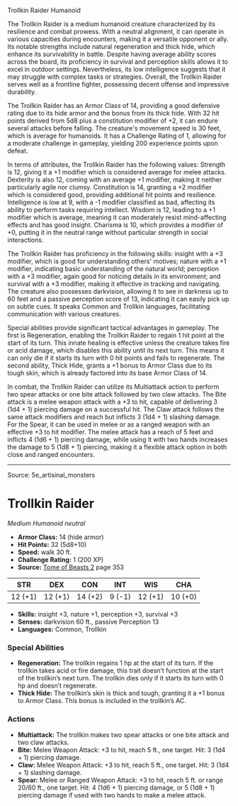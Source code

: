 <MonsterName/>Trollkin Raider</MonsterName>
<CreatureType/>Humanoid</CreatureType>

<summary>The Trollkin Raider is a medium humanoid creature characterized by its resilience and combat prowess. With a neutral alignment, it can operate in various capacities during encounters, making it a versatile opponent or ally. Its notable strengths include natural regeneration and thick hide, which enhance its survivability in battle. Despite having average ability scores across the board, its proficiency in survival and perception skills allows it to excel in outdoor settings. Nevertheless, its low intelligence suggests that it may struggle with complex tasks or strategies. Overall, the Trollkin Raider serves well as a frontline fighter, possessing decent offense and impressive durability.</summary>

<detail>

The Trollkin Raider has an Armor Class of 14, providing a good defensive rating due to its hide armor and the bonus from its thick hide. With 32 hit points derived from 5d8 plus a constitution modifier of +2, it can endure several attacks before falling. The creature's movement speed is 30 feet, which is average for humanoids. It has a Challenge Rating of 1, allowing for a moderate challenge in gameplay, yielding 200 experience points upon defeat.

In terms of attributes, the Trollkin Raider has the following values: Strength is 12, giving it a +1 modifier which is considered average for melee attacks. Dexterity is also 12, coming with an average +1 modifier, making it neither particularly agile nor clumsy. Constitution is 14, granting a +2 modifier which is considered good, providing additional hit points and resilience. Intelligence is low at 9, with a -1 modifier classified as bad, affecting its ability to perform tasks requiring intellect. Wisdom is 12, leading to a +1 modifier which is average, meaning it can moderately resist mind-affecting effects and has good insight. Charisma is 10, which provides a modifier of +0, putting it in the neutral range without particular strength in social interactions.

The Trollkin Raider has proficiency in the following skills: insight with a +3 modifier, which is good for understanding others' motives; nature with a +1 modifier, indicating basic understanding of the natural world; perception with a +3 modifier, again good for noticing details in its environment; and survival with a +3 modifier, making it effective in tracking and navigating. The creature also possesses darkvision, allowing it to see in darkness up to 60 feet and a passive perception score of 13, indicating it can easily pick up on subtle cues. It speaks Common and Trollkin languages, facilitating communication with various creatures.

Special abilities provide significant tactical advantages in gameplay. The first is Regeneration, enabling the Trollkin Raider to regain 1 hit point at the start of its turn. This innate healing is effective unless the creature takes fire or acid damage, which disables this ability until its next turn. This means it can only die if it starts its turn with 0 hit points and fails to regenerate. The second ability, Thick Hide, grants a +1 bonus to Armor Class due to its tough skin, which is already factored into its base Armor Class of 14.

In combat, the Trollkin Raider can utilize its Multiattack action to perform two spear attacks or one bite attack followed by two claw attacks. The Bite attack is a melee weapon attack with a +3 to hit, capable of delivering 3 (1d4 + 1) piercing damage on a successful hit. The Claw attack follows the same attack modifiers and reach but inflicts 3 (1d4 + 1) slashing damage. For the Spear, it can be used in melee or as a ranged weapon with an effective +3 to hit modifier. The melee attack has a reach of 5 feet and inflicts 4 (1d6 + 1) piercing damage, while using it with two hands increases the damage to 5 (1d8 + 1) piercing, making it a flexible attack option in both close and ranged encounters.</detail>



---

Source: 5e_artisinal_monsters

# Trollkin Raider

*Medium* *Humanoid* *neutral*

- **Armor Class:** 14 (hide armor)
- **Hit Points:** 32 (5d8+10)
- **Speed:** walk 30 ft.
- **Challenge Rating:** 1 (200 XP)
- **Source:** [Tome of Beasts 2](https://koboldpress.com/kpstore/product/tome-of-beasts-2-for-5th-edition) page 353

| STR | DEX | CON | INT | WIS | CHA |
| --- | --- | --- | --- | --- | --- |
| 12 (+1) | 12 (+1) | 14 (+2) | 9 (-1) | 12 (+1) | 10 (+0) |

- **Skills:** insight +3, nature +1, perception +3, survival +3
- **Senses:** darkvision 60 ft., passive Perception 13
- **Languages:** Common, Trollkin

### Special Abilities

- **Regeneration:** The trollkin regains 1 hp at the start of its turn. If the trollkin takes acid or fire damage, this trait doesn’t function at the start of the trollkin’s next turn. The trollkin dies only if it starts its turn with 0 hp and doesn’t regenerate.
- **Thick Hide:** The trollkin’s skin is thick and tough, granting it a +1 bonus to Armor Class. This bonus is included in the trollkin’s AC.

### Actions

- **Multiattack:** The trollkin makes two spear attacks or one bite attack and two claw attacks.
- **Bite:** Melee Weapon Attack: +3 to hit, reach 5 ft., one target. Hit: 3 (1d4 + 1) piercing damage.
- **Claw:** Melee Weapon Attack: +3 to hit, reach 5 ft., one target. Hit: 3 (1d4 + 1) slashing damage.
- **Spear:** Melee or Ranged Weapon Attack: +3 to hit, reach 5 ft. or range 20/60 ft., one target. Hit: 4 (1d6 + 1) piercing damage, or 5 (1d8 + 1) piercing damage if used with two hands to make a melee attack.




